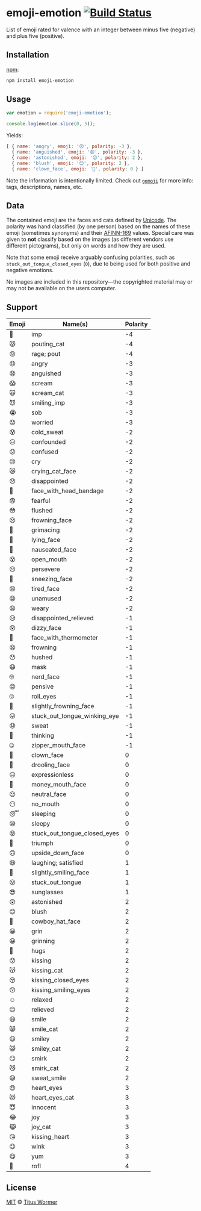 # emoji-emotion [![Build Status][travis-badge]][travis]

List of emoji rated for valence with an integer between minus five
(negative) and plus five (positive).

## Installation

[npm][]:

```bash
npm install emoji-emotion
```

## Usage

```javascript
var emotion = require('emoji-emotion');

console.log(emotion.slice(0, 5));
```

Yields:

```js
[ { name: 'angry', emoji: '😠', polarity: -3 },
  { name: 'anguished', emoji: '😧', polarity: -3 },
  { name: 'astonished', emoji: '😲', polarity: 2 },
  { name: 'blush', emoji: '😊', polarity: 2 },
  { name: 'clown_face', emoji: '🤡', polarity: 0 } ]
```

Note the information is intentionally limited.  Check out
[`gemoji`][gemoji] for more info: tags, descriptions, names, etc.

## Data

The contained emoji are the faces and cats defined by [Unicode][].
The polarity was hand classified (by one person) based on the names of
these emoji (sometimes synonyms) and their [AFINN-169][] values.
Special care was given to **not** classify based on the images (as
different vendors use different pictograms), but only on words and how
they are used.

Note that some emoji receive arguably confusing polarities, such as
`stuck_out_tongue_closed_eyes` (`0`), due to being used for both
positive and negative emotions.

No images are included in this repository—the copyrighted material
may or may not be available on the users computer.

## Support

<!--support start-->

| Emoji | Name(s)                      | Polarity |
| ----- | ---------------------------- | -------- |
| 👿    | imp                          | -4       |
| 😾    | pouting_cat                  | -4       |
| 😡    | rage; pout                   | -4       |
| 😠    | angry                        | -3       |
| 😧    | anguished                    | -3       |
| 😱    | scream                       | -3       |
| 🙀    | scream_cat                   | -3       |
| 😈    | smiling_imp                  | -3       |
| 😭    | sob                          | -3       |
| 😟    | worried                      | -3       |
| 😰    | cold_sweat                   | -2       |
| 😖    | confounded                   | -2       |
| 😕    | confused                     | -2       |
| 😢    | cry                          | -2       |
| 😿    | crying_cat_face              | -2       |
| 😞    | disappointed                 | -2       |
| 🤕    | face_with_head_bandage       | -2       |
| 😨    | fearful                      | -2       |
| 😳    | flushed                      | -2       |
| ☹️    | frowning_face                | -2       |
| 😬    | grimacing                    | -2       |
| 🤥    | lying_face                   | -2       |
| 🤢    | nauseated_face               | -2       |
| 😮    | open_mouth                   | -2       |
| 😣    | persevere                    | -2       |
| 🤧    | sneezing_face                | -2       |
| 😫    | tired_face                   | -2       |
| 😒    | unamused                     | -2       |
| 😩    | weary                        | -2       |
| 😥    | disappointed_relieved        | -1       |
| 😵    | dizzy_face                   | -1       |
| 🤒    | face_with_thermometer        | -1       |
| 😦    | frowning                     | -1       |
| 😯    | hushed                       | -1       |
| 😷    | mask                         | -1       |
| 🤓    | nerd_face                    | -1       |
| 😔    | pensive                      | -1       |
| 🙄    | roll_eyes                    | -1       |
| 🙁    | slightly_frowning_face       | -1       |
| 😜    | stuck_out_tongue_winking_eye | -1       |
| 😓    | sweat                        | -1       |
| 🤔    | thinking                     | -1       |
| 🤐    | zipper_mouth_face            | -1       |
| 🤡    | clown_face                   | 0        |
| 🤤    | drooling_face                | 0        |
| 😑    | expressionless               | 0        |
| 🤑    | money_mouth_face             | 0        |
| 😐    | neutral_face                 | 0        |
| 😶    | no_mouth                     | 0        |
| 😴    | sleeping                     | 0        |
| 😪    | sleepy                       | 0        |
| 😝    | stuck_out_tongue_closed_eyes | 0        |
| 😤    | triumph                      | 0        |
| 🙃    | upside_down_face             | 0        |
| 😆    | laughing; satisfied          | 1        |
| 🙂    | slightly_smiling_face        | 1        |
| 😛    | stuck_out_tongue             | 1        |
| 😎    | sunglasses                   | 1        |
| 😲    | astonished                   | 2        |
| 😊    | blush                        | 2        |
| 🤠    | cowboy_hat_face              | 2        |
| 😁    | grin                         | 2        |
| 😀    | grinning                     | 2        |
| 🤗    | hugs                         | 2        |
| 😗    | kissing                      | 2        |
| 😽    | kissing_cat                  | 2        |
| 😚    | kissing_closed_eyes          | 2        |
| 😙    | kissing_smiling_eyes         | 2        |
| ☺️    | relaxed                      | 2        |
| 😌    | relieved                     | 2        |
| 😄    | smile                        | 2        |
| 😸    | smile_cat                    | 2        |
| 😃    | smiley                       | 2        |
| 😺    | smiley_cat                   | 2        |
| 😏    | smirk                        | 2        |
| 😼    | smirk_cat                    | 2        |
| 😅    | sweat_smile                  | 2        |
| 😍    | heart_eyes                   | 3        |
| 😻    | heart_eyes_cat               | 3        |
| 😇    | innocent                     | 3        |
| 😂    | joy                          | 3        |
| 😹    | joy_cat                      | 3        |
| 😘    | kissing_heart                | 3        |
| 😉    | wink                         | 3        |
| 😋    | yum                          | 3        |
| 🤣    | rofl                         | 4        |

<!--support end-->

## License

[MIT][license] © [Titus Wormer][author]

<!-- Definitions -->

[travis-badge]: https://img.shields.io/travis/wooorm/emoji-emotion.svg

[travis]: https://travis-ci.org/wooorm/emoji-emotion

[npm]: https://docs.npmjs.com/cli/install

[license]: LICENSE

[author]: http://wooorm.com

[gemoji]: https://github.com/wooorm/gemoji

[unicode]: http://www.unicode.org/Public/emoji/1.0/full-emoji-list.html

[afinn-169]: https://github.com/wooorm/afinn-169
